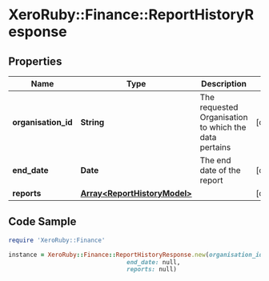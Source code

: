 # XeroRuby::Finance::ReportHistoryResponse

## Properties

Name | Type | Description | Notes
------------ | ------------- | ------------- | -------------
**organisation_id** | **String** | The requested Organisation to which the data pertains | [optional] 
**end_date** | **Date** | The end date of the report | [optional] 
**reports** | [**Array&lt;ReportHistoryModel&gt;**](ReportHistoryModel.md) |  | [optional] 

## Code Sample

```ruby
require 'XeroRuby::Finance'

instance = XeroRuby::Finance::ReportHistoryResponse.new(organisation_id: null,
                                 end_date: null,
                                 reports: null)
```


